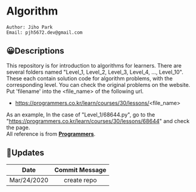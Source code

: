 # Algorithm

````
Author: Jiho Park
Email: pjh5672.dev@gmail.com
````

## :grinning:Descriptions

This repository is for introduction to algorithms for learners. There are several folders named "Level_1, Level_2, Level_3, Level_4, ..., Level_10". These each contain solution code for algorithm problems, with the corresponding level. You can check the original problems on the website. Put 'filename' into the <file_name> of the following url.   

- https://programmers.co.kr/learn/courses/30/lessons/<file_name>  

As an example, In the case of "Level_1/68644.py", go to the "https://programmers.co.kr/learn/courses/30/lessons/68644" and check the page.  
All reference is from **[Programmers](https://programmers.co.kr/top_programmers/introduce)**.     


## :memo:Updates

| Date | Commit Message |
|:---:|:---:|
| Mar/24/2020 | create repo |
